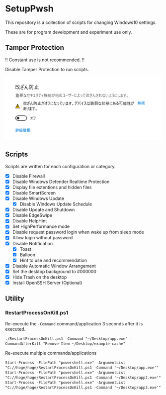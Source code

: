 # SetupPwsh

This repository is a collection of scripts for changing Windows10 settings.

These are for program development and experiment use only.

## Tamper Protection

!! Constant use is not recommended. !!

Disable Tamper Protection to run scripts.

![](./Images/disable_tamper_protection.png)

## Scripts

Scripts are written for each configuration or category.

- [x] Disable Firewall
- [x] Disable Windows Defender Realtime Protection
- [x] Display file extentions and hidden files
- [x] Disable SmartScreen
- [x] Disable Windows Update
  - [x] Disable Windows Update Schedule
- [x] Disable Update and Shutdown
- [x] Disable EdgeSwipe
- [x] Disable HelpHint
- [x] Set HighPerformance mode
- [x] Disable request password login when wake up from sleep mode
- [x] Allow login without password
- [x] Disable Notification
  - [x] Toast
  - [x] Balloon
  - [x] Hint to use and recommendation
- [x] Disable Automatic Window Arrangement
- [x] Set the desktop background to #000000
- [x] Hide Trash on the desktop
- [x] Install OpenSSH Server (Optional)

## Utility

### RestartProcessOnKill.ps1

Re-execute the `-Command` command/application 3 seconds after it is executed.

```shell
./RestartProcessOnKill.ps1 -Command "~/Desktop/app.exe" -CommandAfterKill "Remove-Item ~/Desktop/example-cache"
```

Re-execute multiple commands/applications

```shell
Start-Process -FilePath "powershell.exe" -ArgumentList "C://hoge/hoge/RestartProcessOnKill.ps1 -Command '~/Desktop/app.exe'"
Start-Process -FilePath "powershell.exe" -ArgumentList "C://hoge/hoge/RestartProcessOnKill.ps1 -Command '~/Desktop/app2.exe'"
Start-Process -FilePath "powershell.exe" -ArgumentList "C://hoge/hoge/RestartProcessOnKill.ps1 -Command '~/Desktop/app3.exe'"
```